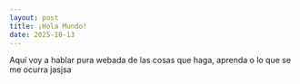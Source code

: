 ```yaml
---
layout: post
title: ¡Hola Mundo!
date: 2025-10-13 
---
```


Aquí voy a hablar pura webada de las cosas que haga, aprenda o lo que se me ocurra jasjsa
